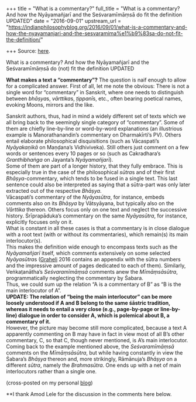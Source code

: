 +++
title = "What is a commentary?"
full_title = "What is a commentary? And how the Nyāyamañjarī and the Seśvaramīmāṃsā do fit the definition UPDATED"
date = "2016-09-01"
upstream_url = "https://indianphilosophyblog.org/2016/09/01/what-is-a-commentary-and-how-the-nyayamanjari-and-the-sesvaramima%e1%b9%83sa-do-not-fit-the-definition/"

+++
Source: [here](https://indianphilosophyblog.org/2016/09/01/what-is-a-commentary-and-how-the-nyayamanjari-and-the-sesvaramima%e1%b9%83sa-do-not-fit-the-definition/).

What is a commentary? And how the Nyāyamañjarī and the Seśvaramīmāṃsā do (not) fit the definition UPDATED

**What makes a text a “commentary”?** The question is naif enough to
allow for a complicated answer. First of all, let me note the obvious:
There is not a single word for “commentary” in Sanskrit, where one needs
to distinguish between *bhāṣya*s, *vārttika*s, *ṭippanī*s, etc., often
bearing poetical names, evoking Moons, mirrors and the like.

Sanskrit authors, thus, had in mind a widely different set of texts
which we all bring back to the seemingly single category of
“commentary”. Some of them are chiefly line-by-line or word-by-word
explanations (an illustrious example is Manorathanandin’s commentary on
Dharmakīrti’s PV). Others entail elaborate philosophical disquisitions
(such as Vācaspati’s *Nyāyakaṇikā* on Maṇḍana’s Vidhiviveka). Still
others just comment on a few words or sentences every 10 pages or so
(such as Cakradhara’s *Granthibhaṅga* on Jayanta’s *Nyāyamañjarī*).  
Some of them are part of a longer history, that they fully embrace. This
is especially true in the case of the philosophical *sūtra*s and of
their first *Bhāṣya*-commentary, which tends to be fused in a single
text. This last sentence could also be interpreted as saying that a
sūtra-part was only later extracted out of the respective *Bhāṣya*.  
Vācaspati’s commentary of the *Nyāyasūtra*, for instance, embeds
comments also on its *Bhāṣya* by Vātsyāyana, but typically also on the
*Vārttika* thereon. Others focus only on one text and neglect the
successive history. Śrīprapāduka’s commentary on the same *Nyāyasūtra*,
for instance, explicitly focuses only on it.  
What is constant in all these cases is that a commentary is in close
dialogue with a root text (with or without its commentaries), which
remain(s) its main interlocutor(s).  
This makes the definition wide enough to encompass texts such as the
*Nyāyamañjarī* itself, which comments extensively on some selected
*Nyāyasūtra*s
([Graheli](http://verlag.oeaw.ac.at/History-and-Transmission-of-the-Ny%C4%81yama%C3%B1jar%C4%AB-)
2016 contains an appendix with the sūtra numbers and the impressive
amount of pages dedicated to each of them). Similarly, Veṅkaṭanātha’s
*Seśvaramīmāṃsā* comments anew the *Mīmāṃsāsūtra*, programmatically
neglecting the commentary by Śabara.  
Thus, we could sum up the relation “A is a commentary of B” as “B is the
main interlocutor of A”.  
**UPDATE: The relation of “being the main interlocutor” can be more
loosely understood if A and B belong to the same śāstric tradition,
whereas it needs to entail a very close (e.g., page-by-page or
line-by-line) dialogue in order to consider A, which is polemical about
B, a commentary of it.**  
However, the picture may become still more complicated, because a text A
apparently commenting on B may have in fact in view most of all B’s
other commentary, C, so that C, though never mentioned, is A’s main
interlocutor.  
Coming back to the example mentioned above, the *Seśvaramīmāṃsā*
comments on the *Mīmāṃsāsūtra*, but while having constantly in view the
Śabara’s *Bhāṣya* thereon and, more strikingly, Rāmānuja’s *Bhāṣya* on a
different *sūtra*, namely the *Brahmasūtra*. One ends up with a net of
main interlocutors rather than a single one.

(cross-posted on my personal [blog](http://elisafreschi.com))

\*\*I thank Amod Lele for the discussion in the comments here below.
